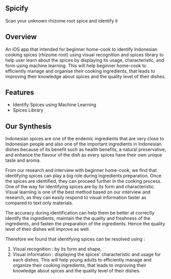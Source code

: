 ## Spicify
Scan your unknown rhizome root spice and identify it


## Overview
An iOS app that intended for beginner home-cook to identify Indonesian cooking spices (rhizome root) using visual recognition and spices library to help user learn about the spices by displaying its usage, characteristic, and form using machine learning. This will help beginner home-cook to efficiently manage and organise their cooking ingredients, that leads to improving their knowledge about spices and the quality level of their dishes. 


## Features
- Identify Spices using Machine Learning
- Spices Library


## Our Synthesis
Indonesian spices are one of the endemic ingredients that are very close to Indonesian people and also one of the important ingredients in Indonesian dishes because of its benefit such as health benefits, a natural preservative, and enhance the flavour of the dish as every spices have their own unique taste and aroma.

From our research and interview with beginner home-cook, we find that identifying spices can play a big role during ingredients preparation. Once the spices are identified, they can proceed further in the cooking process. One of the way for identifying spices are by its form and characteristic. Visual learning is one of the best method based on our interview and research, as they can easily respond to visual information faster as compared to text only materials.

The accuracy during identification can help them be better at correctly identify the ingredients, maintain the the quality and freshness of the ingredients, and fasten the preparation of the ingredients. Hence the quality level of their dishes will improve as well.

Therefore we found that identifying spices can be resolved using :
1. Visual recognition : by its form and shape,
2. Visual information : displaying the spices' characteristic and usage for each dishes. 
This will help young adults to efficiently manage and organize their cooking ingredients, that leads to improving their knowledge about spices and the quality level of their dishes. 
